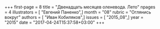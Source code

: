 +++
first-page = 8
title = "Двенадцать месяцев оленевода. Лето"
npages = 4
illustrators = [ "Евгений Паненко",]
month = "08"
rubric = "Оглянись вокруг"
authors = [ "Иван Кобиляков",]
issues = [ "2015_08",]
year = "2015"
date = "2017-04-24T15:37:58+03:00"
+++
